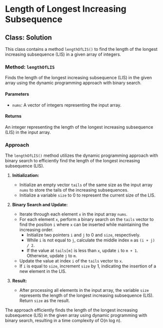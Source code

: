 # Length of Longest Increasing Subsequence

## Class: Solution

This class contains a method `lengthOfLIS()` to find the length of the longest increasing subsequence (LIS) in a given array of integers.

### Method: `lengthOfLIS`

Finds the length of the longest increasing subsequence (LIS) in the given array using the dynamic programming approach with binary search.

#### Parameters

- `nums`: A vector of integers representing the input array.

#### Returns

An integer representing the length of the longest increasing subsequence (LIS) in the input array.

### Approach

The `lengthOfLIS()` method utilizes the dynamic programming approach with binary search to efficiently find the length of the longest increasing subsequence (LIS).

1. **Initialization:**
   - Initialize an empty vector `tails` of the same size as the input array `nums` to store the tails of the increasing subsequences.
   - Initialize a variable `size` to 0 to represent the current size of the LIS.

2. **Binary Search and Update:**
   - Iterate through each element `x` in the input array `nums`.
   - For each element `x`, perform a binary search on the `tails` vector to find the position `i` where `x` can be inserted while maintaining the increasing order.
     - Initialize two pointers `i` and `j` to 0 and `size`, respectively.
     - While `i` is not equal to `j`, calculate the middle index `m` as `(i + j) / 2`.
     - If the value at `tails[m]` is less than `x`, update `i` to `m + 1`. Otherwise, update `j` to `m`.
   - Update the value at index `i` of the `tails` vector to `x`.
   - If `i` is equal to `size`, increment `size` by 1, indicating the insertion of a new element in the LIS.

3. **Result:**
   - After processing all elements in the input array, the variable `size` represents the length of the longest increasing subsequence (LIS). Return `size` as the result.

The approach efficiently finds the length of the longest increasing subsequence (LIS) in the given array using dynamic programming with binary search, resulting in a time complexity of O(n log n).
